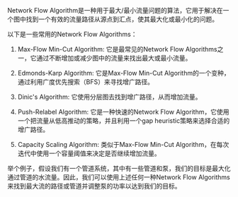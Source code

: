 

Network Flow Algorithm是一种用于最大/最小流量问题的算法，它用于解决在一个图中找到一个有效的流量路径从源点到汇点，使其最大化或最小化的问题。

以下是一些常用的Network Flow Algorithms：

1. Max-Flow Min-Cut Algorithm: 它是最常见的Network Flow Algorithms之一，它通过不断增加或减少图中的流量来找出最大或最小流量。

2. Edmonds-Karp Algorithm: 它是Max-Flow Min-Cut Algorithm的一个变种，通过利用广度优先搜索（BFS）来寻找增广路径。

3. Dinic's Algorithm: 它使用分层图去找到增广路径，从而增加流量。

4. Push-Relabel Algorithm: 它是一种快速的Network Flow Algorithm，它使用一个把流量从低高推动的策略，并且利用一个gap heuristic策略来选择合适的增广路径。

5. Capacity Scaling Algorithm: 类似于Max-Flow Min-Cut Algorithm，在每次迭代中使用一个容量阈值来决定是否继续增加流量。

举个例子，假设我们有一个管道系统，其中有一些管道和泵，我们的目标是最大化通过管道的水流量。因此，我们可以使用上述任何一种Network Flow Algorithms来找到最大流的路径或管道并调整泵的功率以达到我们的目标。
